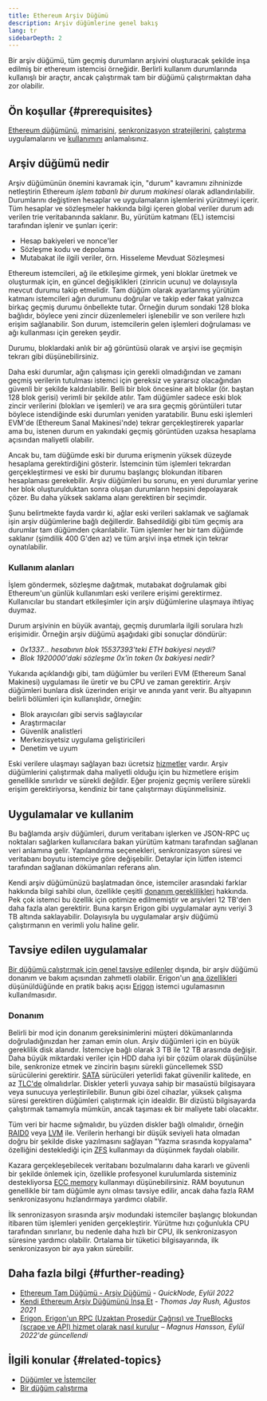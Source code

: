 ```yaml
---
title: Ethereum Arşiv Düğümü
description: Arşiv düğümlerine genel bakış
lang: tr
sidebarDepth: 2
---
```


Bir arşiv düğümü, tüm geçmiş durumların arşivini oluşturacak şekilde inşa edilmiş bir ethereum istemcisi örneğidir. Berlirli kullanım durumlarında kullanışlı bir araçtır, ancak çalıştırmak tam bir düğümü çalıştırmaktan daha zor olabilir.

## Ön koşullar \{#prerequisites}

[Ethereum düğümünü](/developers/docs/nodes-and-clients/), [mimarisini](/developers/docs/nodes-and-clients/node-architecture/), [senkronizasyon stratejilerini](/developers/docs/nodes-and-clients/#sync-modes), [çalıştırma](/developers/docs/nodes-and-clients/run-a-node/) uygulamalarını ve [kullanımını](/developers/docs/apis/json-rpc/) anlamalısınız.

## Arşiv düğümü nedir

Arşiv düğümünün önemini kavramak için, "durum" kavramını zihninizde netleştirin Ethereum _işlem tabanlı bir durum makinesi_ olarak adlandırılabilir. Durumlarını değiştiren hesaplar ve uygulamaların işlemlerini yürütmeyi içerir. Tüm hesaplar ve sözleşmeler hakkında bilgi içeren global veriler durum adı verilen trie veritabanında saklanır. Bu, yürütüm katmanı (EL) istemcisi tarafından işlenir ve şunları içerir:

- Hesap bakiyeleri ve nonce'ler
- Sözleşme kodu ve depolama
- Mutabakat ile ilgili veriler, örn. Hisseleme Mevduat Sözleşmesi

Ethereum istemcileri, ağ ile etkileşime girmek, yeni bloklar üretmek ve oluşturmak için, en güncel değişiklikleri (zinricin ucunu) ve dolayısıyla mevcut durumu takip etmelidir. Tam düğüm olarak ayarlanmış yürütüm katmanı istemcileri ağın durumunu doğrular ve takip eder fakat yalnızca birkaç geçmiş durumu önbellekte tutar. Örneğin durum sondaki 128 bloka bağlıdır, böylece yeni zincir düzenlemeleri işlenebilir ve son verilere hızlı erişim sağlanabilir. Son durum, istemcilerin gelen işlemleri doğrulaması ve ağı kullanması için gereken şeydir.

Durumu, bloklardaki anlık bir ağ görüntüsü olarak ve arşivi ise geçmişin tekrarı gibi düşünebilirsiniz.

Daha eski durumlar, ağın çalışması için gerekli olmadığından ve zamanı geçmiş verilerin tutulması istemci için gereksiz ve yararsız olacağından güvenli bir şekilde kaldırılabilir. Belli bir blok öncesine ait bloklar (ör. baştan 128 blok gerisi) verimli bir şekilde atılır. Tam düğümler sadece eski blok zincir verilerini (blokları ve işemleri) ve ara sıra geçmiş görüntüleri tutar böylece istendiğinde eski durumları yeniden yaratabilir. Bunu eski işlemleri EVM'de (Ethereum Sanal Makinesi'nde) tekrar gerçekleştirerek yaparlar ama bu, istenen durum en yakındaki geçmiş görüntüden uzaksa hesaplama açısından maliyetli olabilir.

Ancak bu, tam düğümde eski bir duruma erişmenin yüksek düzeyde hesaplama gerektirdiğini gösterir. İstemcinin tüm işlemleri tekrardan gerçekleştirmesi ve eski bir durumu başlangıç blokundan itibaren hesaplaması gerekebilir. Arşiv düğümleri bu sorunu, en yeni durumlar yerine her blok oluşturulduktan sonra oluşan durumların hepsini depolayarak çözer. Bu daha yüksek saklama alanı gerektiren bir seçimdir.

Şunu belirtmekte fayda vardır ki, ağlar eski verileri saklamak ve sağlamak işin arşiv düğümlerine bağlı değillerdir. Bahsedildiği gibi tüm geçmiş ara durumlar tam düğümden çıkarılabilir. Tüm işlemler her bir tam düğümde saklanır (şimdilik 400 G'den az) ve tüm arşivi inşa etmek için tekrar oynatılabilir.

### Kullanım alanları

İşlem göndermek, sözleşme dağıtmak, mutabakat doğrulamak gibi Ethereum'un günlük kullanımları eski verilere erişimi gerektirmez. Kullanıcılar bu standart etkileşimler için arşiv düğümlerine ulaşmaya ihtiyaç duymaz.

Durum arşivinin en büyük avantajı, geçmiş durumlarla ilgili sorulara hızlı erişimidir. Örneğin arşiv düğümü aşağıdaki gibi sonuçlar döndürür:

- _0x1337... hesabının blok 15537393'teki ETH bakiyesi neydi?_
- _Blok 1920000'daki sözleşme 0x'in token 0x bakiyesi nedir?_

Yukarıda açıklandığı gibi, tam düğümler bu verileri EVM (Ethereum Sanal Makinesi) uygulaması ile üretir ve bu CPU ve zaman gerektirir. Arşiv düğümleri bunlara disk üzerinden erişir ve anında yanıt verir. Bu altyapının belirli bölümleri için kullanışlıdır, örneğin:

- Blok arayıcıları gibi servis sağlayıcılar
- Araştırmacılar
- Güvenlik analistleri
- Merkezisyetsiz uygulama geliştiricileri
- Denetim ve uyum

Eski verilere ulaşmayı sağlayan bazı ücretsiz [hizmetler](/developers/docs/nodes-and-clients/nodes-as-a-service/) vardır. Arşiv düğümlerini çalıştırmak daha maliyetli olduğu için bu hizmetlere erişim genellikle sınırlıdır ve sürekli değildir. Eğer projeniz geçmiş verilere sürekli erişim gerektiriyorsa, kendiniz bir tane çalıştırmayı düşünmelisiniz.

## Uygulamalar ve kullanim

Bu bağlamda arşiv düğümleri, durum veritabanı işlerken ve JSON-RPC uç noktaları sağlarken kullanıcılara bakan yürütüm katmanı tarafından sağlanan veri anlamına gelir. Yapılandırma seçenekleri, senkronizasyon süresi ve veritabanı boyutu istemciye göre değişebilir. Detaylar için lütfen istemci tarafından sağlanan dökümanları referans alın.

Kendi arşiv düğümünüzü başlatmadan önce, istemciler arasındaki farklar hakkında bilgi sahibi olun, özellikle çeşitli [donanım gereklilikleri](/developers/docs/nodes-and-clients/run-a-node/#requirements) hakkında. Pek çok istemci bu özellik için optimize edilmemiştir ve arşivleri 12 TB'den daha fazla alan gerektirir. Buna karşın Erigon gibi uygulamalar aynı veriyi 3 TB altında saklayabilir. Dolayısıyla bu uygulamalar arşiv düğümü çalıştırmanın en verimli yolu haline gelir.

## Tavsiye edilen uygulamalar

[Bir düğümü çalıştırmak için genel tavsiye edilenler](/developers/docs/nodes-and-clients/run-a-node/) dışında, bir arşiv düğümü donanım ve bakım açısından zahmetli olabilir. Erigon'un [ana özellikleri](https://github.com/ledgerwatch/erigon#key-features) düşünüldüğünde en pratik bakış açısı [Erigon](/developers/docs/nodes-and-clients/#erigon) istemci ugulamasının kullanılmasıdır.

### Donanım

Belirli bir mod için donanım gereksinimlerini müşteri dökümanlarında doğruladığınızdan her zaman emin olun. Arşiv düğümleri için en büyük gereklilik disk alanıdır. İstemciye bağlı olarak 3 TB ile 12 TB arasında değişir. Daha büyük miktardaki veriler için HDD daha iyi bir çözüm olarak düşünülse bile, senkronize etmek ve zincirin başını sürekli güncellemek SSD sürücülerini gerektirir. [SATA](https://www.cleverfiles.com/help/sata-hard-drive.html) sürücüleri yeterlidi fakat güvenilir kalitede, en az [TLC'de](https://blog.synology.com/tlc-vs-qlc-ssds-what-are-the-differences) olmalıdırlar. Diskler yeterli yuvaya sahip bir masaüstü bilgisayara veya sunucuya yerleştirilebilir. Bunun gibi özel cihazlar, yüksek çalışma süresi gerektiren düğümleri çalıştırmak için idealdir. Bir dizüstü bilgisayarda çalıştırmak tamamıyla mümkün, ancak taşıması ek bir maliyete tabi olacaktır.

Tüm veri bir hacme sığmalıdır, bu yüzden diskler bağlı olmalıdır, örneğin [RAID0](https://en.wikipedia.org/wiki/Standard_RAID_levels#RAID_0) veya [LVM](https://web.mit.edu/rhel-doc/5/RHEL-5-manual/Deployment_Guide-en-US/ch-lvm.html) ile. Verilerin herhangi bir düşük seviyeli hata olmadan doğru bir şekilde diske yazılmasını sağlayan "Yazma sırasında kopyalama" özelliğini desteklediği için [ZFS](https://en.wikipedia.org/wiki/ZFS) kullanmayı da düşünmek faydalı olabilir.

Kazara gerçekleşebilecek veritabanı bozulmalarını daha kararlı ve güvenli bir şekilde önlemek için, özellikle profesyonel kurulumlarda sisteminiz destekliyorsa [ECC memory](https://en.wikipedia.org/wiki/ECC_memory) kullanmayı düşünebilirsiniz. RAM boyutunun genellikle bir tam düğümle aynı olması tavsiye edilir, ancak daha fazla RAM senkronizasyonu hızlandırmaya yardımcı olabilir.

İlk senronizasyon sırasında arşiv modundaki istemciler başlangıç blokundan itibaren tüm işlemleri yeniden gerçekleştirir. Yürütme hızı çoğunlukla CPU tarafından sınırlanır, bu nedenle daha hızlı bir CPU, ilk senkronizasyon süresine yardımcı olabilir. Ortalama bir tüketici bilgisayarında, ilk senkronizasyon bir aya yakın sürebilir.

## Daha fazla bilgi \{#further-reading}

- [Ethereum Tam Düğümü - Arşiv Düğümü](https://www.quicknode.com/guides/infrastructure/ethereum-full-node-vs-archive-node) - _QuickNode, Eylül 2022_
- [Kendi Ethereum Arşiv Düğümünü İnşa Et](https://tjayrush.medium.com/building-your-own-ethereum-archive-node-72c014affc09) - _Thomas Jay Rush, Ağustos 2021_
- [Erigon, Erigon'un RPC (Uzaktan Prosedür Çağrısı) ve TrueBlocks (scrape ve API) hizmet olarak nasıl kurulur](https://magnushansson.xyz/blog_posts/crypto_defi/2022-01-10-Erigon-Trueblocks) _– Magnus Hansson, Eylül 2022'de güncellendi_

## İlgili konular \{#related-topics}

- [ Düğümler ve İstemciler](/developers/docs/nodes-and-clients/)
- [Bir düğüm çalıştırma](/developers/docs/nodes-and-clients/run-a-node/)
